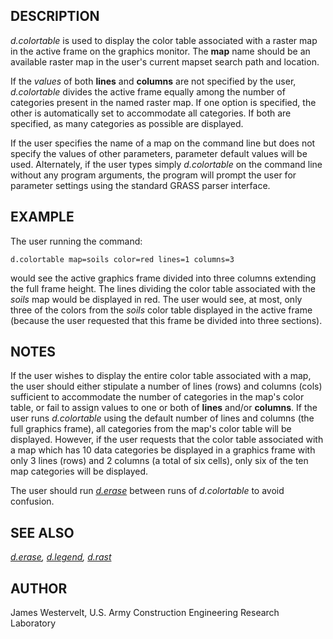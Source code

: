 ## DESCRIPTION

*d.colortable* is used to display the color table associated with a
raster map in the active frame on the graphics monitor. The **map** name
should be an available raster map in the user's current mapset search
path and location.

If the *values* of both **lines** and **columns** are not specified by
the user, *d.colortable* divides the active frame equally among the
number of categories present in the named raster map. If one option is
specified, the other is automatically set to accommodate all categories.
If both are specified, as many categories as possible are displayed.

If the user specifies the name of a map on the command line but does not
specify the values of other parameters, parameter default values will be
used. Alternately, if the user types simply *d.colortable* on the
command line without any program arguments, the program will prompt the
user for parameter settings using the standard GRASS parser interface.

## EXAMPLE

The user running the command:

```shell
d.colortable map=soils color=red lines=1 columns=3
```

would see the active graphics frame divided into three columns extending
the full frame height. The lines dividing the color table associated
with the *soils* map would be displayed in red. The user would see, at
most, only three of the colors from the *soils* color table displayed in
the active frame (because the user requested that this frame be divided
into three sections).

## NOTES

If the user wishes to display the entire color table associated with a
map, the user should either stipulate a number of lines (rows) and
columns (cols) sufficient to accommodate the number of categories in the
map's color table, or fail to assign values to one or both of **lines**
and/or **columns**. If the user runs *d.colortable* using the default
number of lines and columns (the full graphics frame), all categories
from the map's color table will be displayed. However, if the user
requests that the color table associated with a map which has 10 data
categories be displayed in a graphics frame with only 3 lines (rows) and
2 columns (a total of six cells), only six of the ten map categories
will be displayed.

The user should run *[d.erase](d.erase.md)* between runs of
*d.colortable* to avoid confusion.

## SEE ALSO

*[d.erase](d.erase.md), [d.legend](d.legend.md), [d.rast](d.rast.md)*

## AUTHOR

James Westervelt, U.S. Army Construction Engineering Research Laboratory
